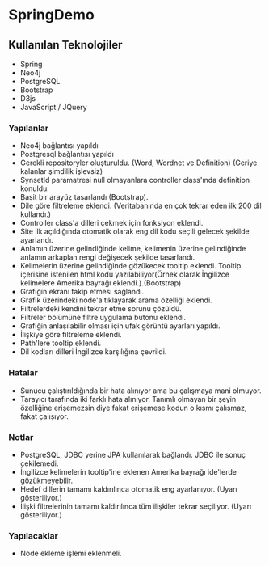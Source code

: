# SpringDemo

## Kullanılan Teknolojiler
* Spring
* Neo4j
* PostgreSQL
* Bootstrap
* D3js
* JavaScript / JQuery

### Yapılanlar
* Neo4j bağlantısı yapıldı
* Postgresql bağlantısı yapıldı
* Gerekli repositoryler oluşturuldu. (Word, Wordnet ve Definition) (Geriye kalanlar şimdilik işlevsiz)
* SynsetId paramatresi null olmayanlara controller class'ında definition konuldu.
* Basit bir arayüz tasarlandı (Bootstrap).
* Dile göre filtreleme eklendi. (Veritabanında en çok tekrar eden ilk 200 dil kullandı.)
* Controller class'a dilleri çekmek için fonksiyon eklendi.
* Site ilk açıldığında otomatik olarak eng dil kodu seçili gelecek şekilde ayarlandı.
* Anlamın üzerine gelindiğinde kelime, kelimenin üzerine gelindiğinde anlamın arkaplan rengi değişecek şekilde tasarlandı.
* Kelimelerin üzerine gelindiğinde gözükecek tooltip eklendi. Tooltip içerisine istenilen html kodu yazılabiliyor(Örnek olarak İngilizce kelimelere Amerika bayrağı eklendi.).(Bootstrap)
* Grafiğin ekranı takip etmesi sağlandı.
* Grafik üzerindeki node'a tıklayarak arama özelliği eklendi.
* Filtrelerdeki kendini tekrar etme sorunu çözüldü.
* Filtreler bölümüne filtre uygulama butonu eklendi.
* Grafiğin anlaşılabilir olması için ufak görüntü ayarları yapıldı.
* İlişkiye göre filtreleme eklendi. 
* Path'lere tooltip eklendi. 
* Dil kodları dilleri İngilizce karşılığına çevrildi.

### Hatalar
* Sunucu çalıştırıldığında bir hata alınıyor ama bu çalışmaya mani olmuyor.
* Tarayıcı tarafında iki farklı hata alınıyor. Tanımlı olmayan bir şeyin özelliğine erişemezsin diye fakat erişemese kodun o kısmı çalışmaz, fakat çalışıyor.

### Notlar
* PostgreSQL, JDBC yerine JPA kullanılarak bağlandı. JDBC ile sonuç çekilemedi.
* İngilizce kelimelerin tooltip'ine eklenen Amerika bayrağı ide'lerde gözükmeyebilir.
* Hedef dillerin tamamı kaldırılınca otomatik eng ayarlanıyor. (Uyarı gösteriliyor.)
* İlişki filtrelerinin tamamı kaldırılınca tüm ilişkiler tekrar seçiliyor. (Uyarı gösteriliyor.)

### Yapılacaklar
* Node ekleme işlemi eklenmeli.
